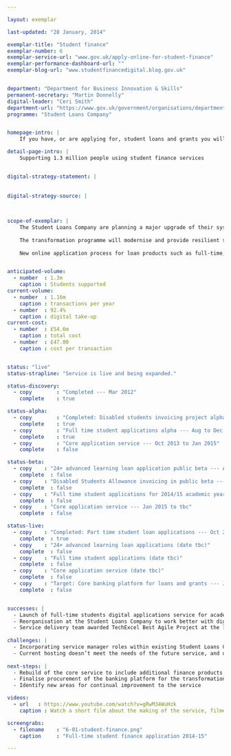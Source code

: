 ```yaml
---

layout: exemplar

last-updated: "28 January, 2014"

exemplar-title: "Student finance"
exemplar-number: 6
exemplar-service-url: "www.gov.uk/apply-online-for-student-finance"
exemplar-performance-dashboard-url: ""
exemplar-blog-url: "www.studentfinancedigital.blog.gov.uk"


department: "Department for Business Innovation & Skills"
permanent-secretary: "Martin Donnelly"
digital-leader: "Ceri Smith"
department-url: "https://www.gov.uk/government/organisations/department-for-business-innovation-skills"
programme: "Student Loans Company"


homepage-intro: |
    If you have, or are applying for, student loans and grants you will be able to manage them using an improved online service

detail-page-intro: |
    Supporting 1.3 million people using student finance services


digital-strategy-statement: |
    
    
digital-strategy-source: |
    
    

scope-of-exemplar: |
    The Student Loans Company are planning a major upgrade of their systems to deliver services that are simple, transparent and user-friendly.
    
    The transformation programme will modernise and provide resilient systems in order to deliver the government’s higher education reform programme and better meet the needs of users.
    
    New online application process for loan products such as full-time, part-time and 24+ Advanced Learning Loans have already launched.


anticipated-volume:
  - number  : 1.3m
    caption : Students supported
current-volume:
  - number  : 1.16m
    caption : transactions per year
  - number  : 92.4%
    caption : digital take-up
current-cost:
  - number  : £54.6m
    caption : total cost
  - number  : £47.00
    caption : cost per transaction


status: "live"
status-strapline: "Service is live and being expanded."

status-discovery:
  - copy        : "Completed --- Mar 2012"
    complete    : true

status-alpha:
  - copy        : "Completed: Disabled students invoicing project alpha --- Sep to Oct 2013"
    complete    : true
  - copy        : "Full time student applications alpha --- Aug to Dec 2013"
    complete    : true
  - copy        : "Core application service --- Oct 2013 to Jan 2015"
    complete    : false

status-beta:
  - copy    : "24+ advanced learning loan application public beta --- Aug 2013 to Aug 2014"
    complete  : false
  - copy    : "Disabled Students Allowance invoicing in public beta --- Dec 2013 to Mar 2014"
    complete  : false
  - copy    : "Full time student applications for 2014/15 academic year public beta --- Jan 2014 to tbc"
    complete  : false
  - copy    : "Core application service --- Jan 2015 to tbc"
    complete  : false

status-live:
  - copy    : "Completed: Part time student loan applications --- Oct 2012"
    complete  : true
  - copy    : "24+ advanced learning loan applications (date tbc)"
    complete  : false
  - copy    : "Full time student applications (date tbc)"
    complete  : false
  - copy    : "Core application service (date tbc)"
    complete  : false
  - copy    : "Target: Core banking platform for loans and grants --- Jan 2015"
    complete  : false


successes: |
  - Launch of full-time students digital applications service for academic year 2014 / 2015
  - Reorganisation at the Student Loans Company to work better with digital services
  - Service delivery team awarded TechExcel Best Agile Project at the [European Testing Awards](http://www.softwaretestingawards.com/2013winners.html)
  
challenges: |
  - Incorporating service manager roles within existing Student Loans Company business transformation programme
  - Current hosting doesn’t meet the needs of the future service, and upgrading is taking longer than expected
  
next-steps: |
  - Rebuild of the core service to include additional finance products
  - Finalise procurement of the banking platform for the transformation programme
  - Identify new areas for continual improvement to the service  

videos:
  - url   : https://www.youtube.com/watch?v=gRwM34WuHzk
    caption : Watch a short film about the making of the service, filmed in June 2013.

screengrabs:
  - filename    : "6-01-student-finance.png"
    caption     : "Full-time student finance application 2014-15" 

---
```




